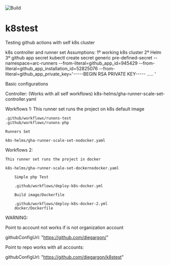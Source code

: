 ![Build](https://github.com/k8stest/workflows/deploy-k8s-docker-2/badge.svg)

# k8stest

Testing github actions with self k8s cluster

k8s controller and runner set
Assumptions:
    1º working k8s cluster
    2º Helm
    3º github app secret
            kubectl create secret generic pre-defined-secret    --namespace=arc-runners    --from-literal=github_app_id=945429    --from-literal=github_app_installation_id=52825076    --from-literal=github_app_private_key='-----BEGIN RSA PRIVATE KEY----- ..... '


Basic configurations

Controller: (Works with all  self workflows)
    k8s-helms/gha-runner-scale-set-controller.yaml


Workflows 1:
    This runner set runs the project on k8s default image

    .github/workflows/runons-test
    .github/workflows/runons-php

    Runners Set

    k8s-helms/gha-runner-scale-set-nodocker.yaml


Workflows 2:

    This runner set runs the project in docker

    k8s-helms/gha-runner-scale-set-dockernodocker.yaml
        
        Simple php Test
        
        .github/workflows/deploy-k8s-docker.yml
            
        Build image/Dockerfile

        .github/workflows/deploy-k8s-docker-2.yml
        docker/Dockerfile

WARNING: 

Point to account not works if is not organization account

githubConfigUrl: "https://github.com/diegargon/"    

Point to repo works with all accounts:

githubConfigUrl: "https://github.com/diegargon/k8stest"    

